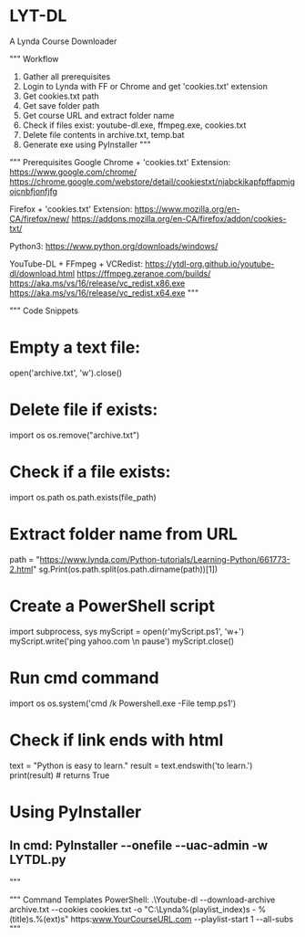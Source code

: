 # LYT-DL
A Lynda Course Downloader


""" Workflow
1. Gather all prerequisites
2. Login to Lynda with FF or Chrome and get 'cookies.txt' extension
3. Get cookies.txt path
4. Get save folder path
5. Get course URL and extract folder name
6. Check if files exist: youtube-dl.exe, ffmpeg.exe, cookies.txt
7. Delete file contents in archive.txt, temp.bat
8. Generate exe using PyInstaller
"""


""" Prerequisites
Google Chrome + 'cookies.txt' Extension:
https://www.google.com/chrome/
https://chrome.google.com/webstore/detail/cookiestxt/njabckikapfpffapmjgojcnbfjonfjfg

Firefox + 'cookies.txt' Extension:
https://www.mozilla.org/en-CA/firefox/new/
https://addons.mozilla.org/en-CA/firefox/addon/cookies-txt/

Python3:
https://www.python.org/downloads/windows/

YouTube-DL + FFmpeg + VCRedist:
https://ytdl-org.github.io/youtube-dl/download.html
https://ffmpeg.zeranoe.com/builds/
https://aka.ms/vs/16/release/vc_redist.x86.exe
https://aka.ms/vs/16/release/vc_redist.x64.exe
"""

""" Code Snippets
# Empty a text file:
open('archive.txt', 'w').close()


# Delete file if exists:
import os
os.remove("archive.txt")


# Check if a file exists:
import os.path
os.path.exists(file_path)


# Extract folder name from URL
path = "https://www.lynda.com/Python-tutorials/Learning-Python/661773-2.html"
sg.Print(os.path.split(os.path.dirname(path))[1])


# Create a PowerShell script
import subprocess, sys
myScript = open(r'myScript.ps1', 'w+')
myScript.write('ping yahoo.com \n pause')
myScript.close()


# Run cmd command
import os
os.system('cmd /k Powershell.exe -File temp.ps1')


# Check if link ends with html
text = "Python is easy to learn."
result = text.endswith('to learn.')
print(result) # returns True


# Using PyInstaller
## In cmd: PyInstaller --onefile --uac-admin -w LYTDL.py
"""

""" Command Templates
PowerShell:
.\Youtube-dl --download-archive archive.txt --cookies cookies.txt -o "C:\Lynda\%(playlist_index)s - %(title)s.%(ext)s" https:www.YourCourseURL.com --playlist-start 1 --all-subs
"""
